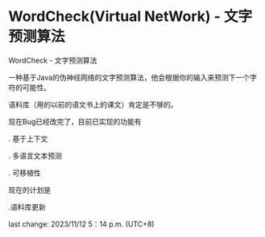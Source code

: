 # WordCheck(Virtual NetWork) - 文字预测算法
WordCheck - 文字预测算法

一种基于Java的伪神经网络的文字预测算法，他会根据你的输入来预测下一个字符的可能性。

语料库（用的以前的语文书上的课文）肯定是不够的。

现在Bug已经改完了，目前已实现的功能有

. 基于上下文

. 多语言文本预测

. 可移植性

现在的计划是

.语料库更新

last change: 2023/11/12 5：14 p.m. (UTC+8)

